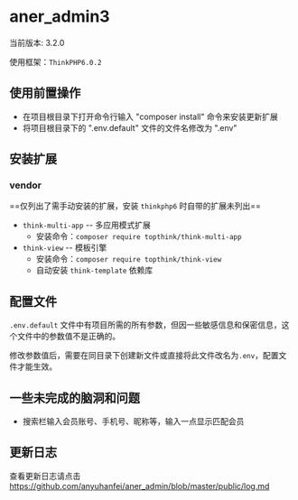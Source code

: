 # aner_admin3
当前版本: 3.2.0

使用框架：`ThinkPHP6.0.2`

## 使用前置操作
- 在项目根目录下打开命令行输入 "composer install" 命令来安装更新扩展
- 将项目根目录下的 ".env.default" 文件的文件名修改为 ".env"

## 安装扩展

### vendor

==仅列出了需手动安装的扩展，安装 `thinkphp6` 时自带的扩展未列出==

- `think-multi-app` -- 多应用模式扩展
  - 安装命令：`composer require topthink/think-multi-app`
- `think-view` -- 模板引擎
  - 安装命令：`composer require topthink/think-view`
  - 自动安装 `think-template` 依赖库

## 配置文件

`.env.default` 文件中有项目所需的所有参数，但因一些敏感信息和保密信息，这个文件中的参数值不是正确的。

修改参数值后，需要在同目录下创建新文件或直接将此文件改名为`.env`，配置文件才能生效。


## 一些未完成的脑洞和问题
- 搜索栏输入会员账号、手机号、昵称等，输入一点显示匹配会员

## 更新日志

查看更新日志请点击 https://github.com/anyuhanfei/aner_admin/blob/master/public/log.md